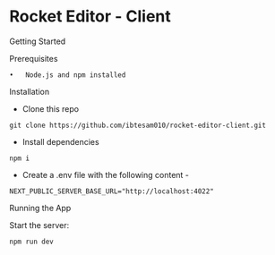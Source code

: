 # Rocket Editor - Client

Getting Started

Prerequisites

	•	Node.js and npm installed

Installation

 - Clone this repo
 ```
 git clone https://github.com/ibtesam010/rocket-editor-client.git
 ```
 - Install dependencies
 ```
 npm i
 ```
 - Create a .env file with the following content -
 ```
NEXT_PUBLIC_SERVER_BASE_URL="http://localhost:4022"
 ```

Running the App

Start the server:
 ```
 npm run dev
 ```